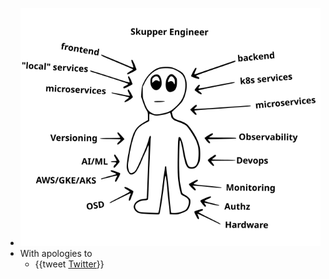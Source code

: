 - ![FStack.png](../assets/FStack_1662628377237_0.png)
- With apologies to
	- {{tweet [Twitter]( https://mobile.twitter.com/programmerjoke9/status/1566850211586121728 )}}